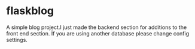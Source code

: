 # flaskblog
A simple blog project.I just made the backend section for additions to the front end section.
İf you are using another database please change config settings.
